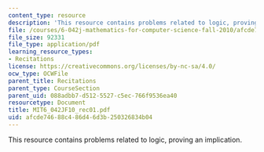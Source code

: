 ```yaml
---
content_type: resource
description: 'This resource contains problems related to logic, proving an implication. '
file: /courses/6-042j-mathematics-for-computer-science-fall-2010/afcde74688c486d46d3b250326834b04_MIT6_042JF10_rec01.pdf
file_size: 92331
file_type: application/pdf
learning_resource_types:
- Recitations
license: https://creativecommons.org/licenses/by-nc-sa/4.0/
ocw_type: OCWFile
parent_title: Recitations
parent_type: CourseSection
parent_uid: 088adbb7-d512-5527-c5ec-766f9536ea40
resourcetype: Document
title: MIT6_042JF10_rec01.pdf
uid: afcde746-88c4-86d4-6d3b-250326834b04
---
```

This resource contains problems related to logic, proving an implication. 